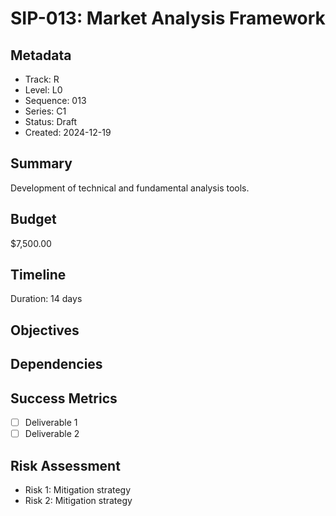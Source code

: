 # SIP-013: Market Analysis Framework

## Metadata
- Track: R
- Level: L0
- Sequence: 013
- Series: C1
- Status: Draft
- Created: 2024-12-19

## Summary
Development of technical and fundamental analysis tools.

## Budget
$7,500.00

## Timeline
Duration: 14 days

## Objectives

## Dependencies

## Success Metrics
- [ ] Deliverable 1
- [ ] Deliverable 2

## Risk Assessment
- Risk 1: Mitigation strategy
- Risk 2: Mitigation strategy